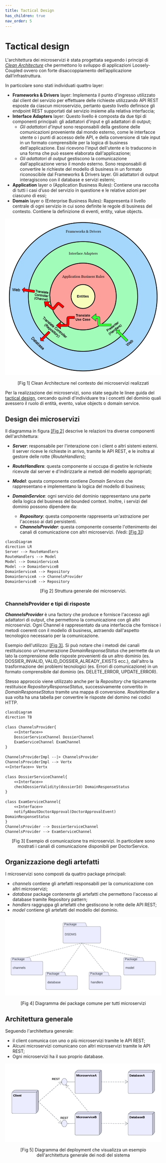 ```yaml
---
title: Tactical Design
has_children: true
nav_order: 5
---
```

# Tactical design
L'architettura dei microservizi è stata progettata seguendo i principi di *[Clean Architecture](https://betterprogramming.pub/the-clean-architecture-beginners-guide-e4b7058c1165)* che permettono lo sviluppo di applicazioni Loosely-Coupled ovvero con forte disaccoppiamento dell’applicazione dall’infrastruttura.

In particolare sono stati individuati quattro layer: 
- **Frameworks & Drivers** layer: Implementa il punto d'ingresso utilizzato dal client del servizio per effettuare delle richieste utilizzando API REST esposte da ciascun microservizio, pertanto questo livello definisce gli endpoint REST supportati dal servizio insieme alla relativa interfaccia;
- **Interface Adapters** layer: Questo livello è composta da due tipi di componenti principali: gli adattatori d'input e gli adattatori di output;
  - *Gli adattatori d'input* sono responsabili della gestione delle comunicazioni proveniente dal mondo esterno, come le interfacce utente o i punti di accesso delle API, e della conversione di tale input in un formato comprensibile per la logica di business dell'applicazione. Essi ricevono l'input dell'utente e lo traducono in una forma che può essere elaborata dall'applicazione;
  - *Gli adattatori di output* gestiscono la comunicazione dall'applicazione verso il mondo esterno. Sono responsabili di convertire le richieste del modello di business in un formato riconoscibile dal Frameworks & Drivers layer. Gli adattatori di output interagiscono con il database e servizi esterni;
- **Application** layer o (Application Business Rules): Contiene una raccolta di tutti i casi d’uso del servizio in questione e le relative azioni per ciascuno di essi;
- **Domain** layer o (Enterprise Business Rules): Rappresenta il livello centrale di ogni servizio in cui sono definite le regole di business del contesto. Contiene la definizione di eventi, entity, value objects.


![Clean architecture diagram](img/cleanArchitecture.png)
<p align="center">[Fig 1] Clean Architecture nel contesto dei microservizi realizzati </p>

Per la realizzazione dei microservizi, sono state seguite le linee guida del [tactical design](https://thedomaindrivendesign.io/what-is-tactical-design/), cercando quindi d'individuare tra i concetti del dominio quali avessero il ruolo di entità, evento, value objects o domain service.

## Design dei microservizi

Il diagramma in figura <a href="#class_architecture">[Fig 2]</a> descrive le relazioni tra diverse componenti dell'architettura:

- ***Server***: responsabile per l'interazione con i client o altri sistemi esterni. Il server riceve le richieste in arrivo, tramite le API REST, e le inoltra al gestore delle rotte (*RouteHandlers*);

- ***RouteHandlers***: questa componente si occupa di gestire le richieste ricevute dal server e d'indirizzarle ai metodi del modello appropriati;

- ***Model***: questa componente contiene *Domain Services* che rappresentano e implementano la logica del modello di business;

- ***DomainService***: ogni servizio del dominio rappresentano una parte della logica del business del bounded context. Inoltre, i servizi del dominio possono dipendere da:
  - ***Repository***: questa componente rappresenta un'astrazione per l'accesso ai dati persistenti.
  - ***ChannelsProvider***: questa componente consente l'ottenimento dei canali di comunicazione con altri microservizi. (Vedi: <a href="#class_channels">[Fig 3]</a>)
  
<div id="class_architecture"></div>

```mermaid
classDiagram
direction LR
Server --> RouteHandlers
RouteHandlers --> Model
Model --> DomainServiceA
Model --> DomainServiceB
DomainServiceA --> Repository
DomainServiceA --> ChannelsProvider
DomainServiceB --> Repository

```
<p align="center">[Fig 2] Struttura generale dei microservizi. </p>

### ChannelsProvider e tipi di risposte
***ChannelsProvider*** è una factory che produce e fornisce l'accesso agli adattatori di output, che permettono la comunicazione con gli altri microservizi. Ogni Channel è rappresentato da una interfaccia che fornisce i metodi coerenti con il modello di business, astraendo dall'aspetto tecnologico necessario per la comunicazione. 

Esempio dell'utilizzo: <a href="#class_channels">[Fig 3]</a>. Si può notare che i metodi dei canali restituiscono un'enumerazione *DomainResponseStatus* che permette da un lato la comprensione delle risposte provenienti da un altro dominio (es. DOSSIER_INVALID, VALID_DOSSIER_ALREADY_EXISTS ecc.), dall'altro la trasformazione dei problemi tecnologici (es. Errori di comunicazione) in un formato comprensibile dal dominio (es. DELETE_ERROR, UPDATE_ERROR).

Stesso approccio viene utilizzato anche per la *Repository* che tipicamente restituisce *RepositoryResponseStatus*, successivamente convertito in *DomainResponseStatus* tramite una mappa di conversione.
*RouteHandler* a sua volta ha una tabella per convertire le risposte del domino nei codici HTTP.

<div id="class_channels"></div>

```mermaid
classDiagram
direction TB

class ChannelsProvider{
    <<Interface>>
    DossierServiceChannel DossierChannel
    ExamServiceChannel ExamChannel
}

ChannelsProviderImpl --|> ChannelsProvider
ChannelsProviderImpl --> Vertx
<<Interface>> Vertx

class DossierServiceChannel{
    <<Interface>>
    checkDossierValidity(dossierId) DomainResponseStatus
}

class ExamServiceChannel{
    <<Interface>>
    notifyAboutDoctorApproval(DoctorApprovalEvent) DomainResponseStatus
}
ChannelsProvider --> DossierServiceChannel
ChannelsProvider --> ExamServiceChannel

```
<p align="center">[Fig 3] Esempio di comunicazione tra microservizi. In particolare sono mostrati i canali di comunicazione disponibili per DoctorService. </p>


## Organizzazione degli artefatti
I microservizi sono composti da quattro package principali:
- *channels* contiene gli artefatti responsabili per la comunicazione con altri microservizi;
- *database* package contenente gli artefatti che permettono l'accesso al database tramite Repository pattern;
- *handlers* raggruppa gli artefatti che gestiscono le rotte delle API REST;
- *model* contiene gli artefatti del modello del dominio.

![Alt text](<img/packageDiagram.png>)
<p align="center">[Fig 4] Diagramma dei package comune per tutti microservizi</p>


## Architettura generale
Seguendo l'architettura generale:
- il client comunica con uno o più microservizi tramite le API REST;
- Alcuni microservizi comunicano con altri microservizi tramite le API REST;
- Ogni microservizi ha il suo proprio database.


![Alt text](<img/componentsDiagram.png>)

<p align="center">[Fig 5] Diagramma del deployment che visualizza un esempio dell'architettura generale dei nodi del sistema</p>
